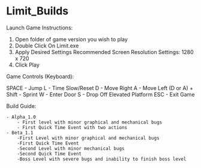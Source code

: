 # Limit_Builds


Launch Game Instructions:

1. Open folder of game version you wish to play
2. Double Click On Limit.exe
3. Apply Desired Settings
	Recommended Screen Resolution Settings:
		1280 x 720
4. Click Play

Game Controls (Keyboard):

SPACE - Jump
L - Time Slow/Reset
D - Move Right
A - Move Left
(D or A) + Shift - Sprint
W - Enter Door
S - Drop Off Elevated Platform
ESC - Exit Game

Build Guide:

	- Alpha_1.0
		- First level with minor graphical and mechanical bugs
		- First Quick Time Event with two actions
	- Beta_1.1
		-First Level with minor graphical and mechanical bugs
		-First Quick Time Event
		-Second Level with minor mechanical bugs
		-Second Quick Time Event
		-Boss Level with severe bugs and inability to finish boss level

